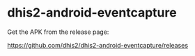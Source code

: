 # dhis2-android-eventcapture

Get the APK from the release page:

https://github.com/dhis2/dhis2-android-eventcapture/releases
